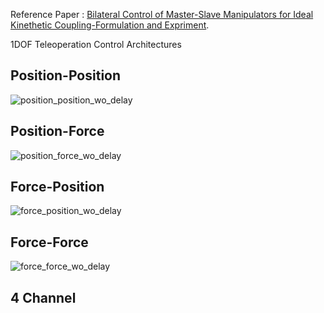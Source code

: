 Reference Paper : [Bilateral Control of Master-Slave Manipulators for Ideal Kinethetic Coupling-Formulation and Expriment](http://ieeexplore.ieee.org/stamp/stamp.jsp?arnumber=326566).

1DOF Teleoperation Control Architectures

## Position-Position
![position_position_wo_delay]

## Position-Force
![position_force_wo_delay]

## Force-Position
![force_position_wo_delay]

## Force-Force
![force_force_wo_delay]

## 4 Channel



[position_position_wo_delay]:https://raw.github.com/jaejunlee0538/matlab_ws/master/teleop_controller/resource/pos_pos_without_delay.png
[position_force_wo_delay]:https://raw.github.com/jaejunlee0538/matlab_ws/master/teleop_controller/resource/pos_force_without_delay.png
[force_position_wo_delay]:https://raw.github.com/jaejunlee0538/matlab_ws/master/teleop_controller/resource/force_pos_without_delay.png
[force_force_wo_delay]:https://raw.github.com/jaejunlee0538/matlab_ws/master/teleop_controller/resource/force_force_without_delay.png
